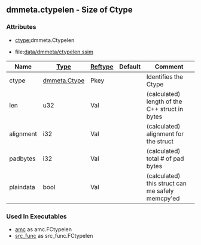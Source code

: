 ## dmmeta.ctypelen - Size of Ctype


### Attributes
<a href="#attributes"></a>
* [ctype:](/txt/ssimdb/dmmeta/ctype.md)dmmeta.Ctypelen

* file:[data/dmmeta/ctypelen.ssim](/data/dmmeta/ctypelen.ssim)

|Name|[Type](/txt/ssimdb/dmmeta/ctype.md)|[Reftype](/txt/ssimdb/dmmeta/reftype.md)|Default|Comment|
|---|---|---|---|---|
|ctype|[dmmeta.Ctype](/txt/ssimdb/dmmeta/ctype.md)|Pkey||Identifies the Ctype|
|len|u32|Val||(calculated) length of the C++ struct in bytes|
|alignment|i32|Val||(calculated) alignment for the struct|
|padbytes|i32|Val||(calculated) total # of pad bytes|
|plaindata|bool|Val||(calculated) this struct can me safely memcpy'ed|

### Used In Executables
<a href="#used-in-executables"></a>
* [amc](/txt/exe/amc/README.md) as amc.FCtypelen
* [src_func](/txt/exe/src_func/README.md) as src_func.FCtypelen

